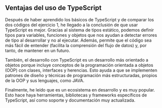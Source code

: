  ## Ventajas del uso de TypeScript
 Después de haber aprendido los básicos de TypeScript y de comparar los dos códigos del ejercicio 1, he llegado a la conclusión de que usar TypeScript es mejor. Gracias al sistema de tipos estático, podemos definir tipos para variables, funciones y objetos que nos ayudan a detectar errores de tipo al desarrollar y no al ejecutar. Además, permite que el código sea más fácil de entender (facilita la comprensión del flujo de datos) y, por tanto, de mantener en un futuro.

 También, el desarrollo con TypeScript es un desarrollo más orientado a objetos porque incluye conceptos de la programación orientada a objetos (OOP) con clases, interfaces y herencias. Esto ayuda a que se implementen patrones de diseño y técnicas de programación más estructuradas, propios de la OOP y sus lenguajes, como JAVA.

 Finalmente, he leído que es un ecosistema en desarrollo y es muy popular. Esto hace haya herramientas, bibliotecas y frameworks específicos de TypeScript, así como soporte y documentación muy actualizada.
